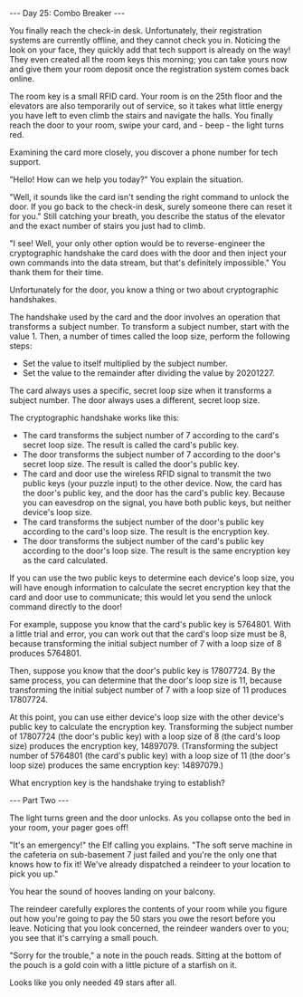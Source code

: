 --- Day 25: Combo Breaker ---

You finally reach the check-in desk. Unfortunately, their registration systems
are currently offline, and they cannot check you in. Noticing the look on your
face, they quickly add that tech support is already on the way! They even
created all the room keys this morning; you can take yours now and give them
your room deposit once the registration system comes back online.

The room key is a small RFID card. Your room is on the 25th floor and the
elevators are also temporarily out of service, so it takes what little energy
you have left to even climb the stairs and navigate the halls. You finally
reach the door to your room, swipe your card, and - beep - the light turns red.

Examining the card more closely, you discover a phone number for tech support.

"Hello! How can we help you today?" You explain the situation.

"Well, it sounds like the card isn't sending the right command to unlock the
door. If you go back to the check-in desk, surely someone there can reset it
for you." Still catching your breath, you describe the status of the elevator
and the exact number of stairs you just had to climb.

"I see! Well, your only other option would be to reverse-engineer the
cryptographic handshake the card does with the door and then inject your own
commands into the data stream, but that's definitely impossible." You thank
them for their time.

Unfortunately for the door, you know a thing or two about cryptographic
handshakes.

The handshake used by the card and the door involves an operation that
transforms a subject number. To transform a subject number, start with the
value 1. Then, a number of times called the loop size, perform the following
steps:

 - Set the value to itself multiplied by the subject number.
 - Set the value to the remainder after dividing the value by 20201227.

The card always uses a specific, secret loop size when it transforms a subject
number. The door always uses a different, secret loop size.

The cryptographic handshake works like this:

 - The card transforms the subject number of 7 according to the card's secret
   loop size. The result is called the card's public key.
 - The door transforms the subject number of 7 according to the door's secret
   loop size. The result is called the door's public key.
 - The card and door use the wireless RFID signal to transmit the two public
   keys (your puzzle input) to the other device. Now, the card has the door's
   public key, and the door has the card's public key. Because you can
   eavesdrop on the signal, you have both public keys, but neither device's
   loop size.
 - The card transforms the subject number of the door's public key according to
   the card's loop size. The result is the encryption key.
 - The door transforms the subject number of the card's public key according to
   the door's loop size. The result is the same encryption key as the card
   calculated.

If you can use the two public keys to determine each device's loop size, you
will have enough information to calculate the secret encryption key that the
card and door use to communicate; this would let you send the unlock command
directly to the door!

For example, suppose you know that the card's public key is 5764801. With a
little trial and error, you can work out that the card's loop size must be 8,
because transforming the initial subject number of 7 with a loop size of 8
produces 5764801.

Then, suppose you know that the door's public key is 17807724. By the same
process, you can determine that the door's loop size is 11, because
transforming the initial subject number of 7 with a loop size of 11 produces
17807724.

At this point, you can use either device's loop size with the other device's
public key to calculate the encryption key. Transforming the subject number of
17807724 (the door's public key) with a loop size of 8 (the card's loop size)
produces the encryption key, 14897079. (Transforming the subject number of
5764801 (the card's public key) with a loop size of 11 (the door's loop size)
produces the same encryption key: 14897079.)

What encryption key is the handshake trying to establish?

--- Part Two ---

The light turns green and the door unlocks. As you collapse onto the bed in
your room, your pager goes off!

"It's an emergency!" the Elf calling you explains. "The soft serve machine in
the cafeteria on sub-basement 7 just failed and you're the only one that knows
how to fix it! We've already dispatched a reindeer to your location to pick you
up."

You hear the sound of hooves landing on your balcony.

The reindeer carefully explores the contents of your room while you figure out
how you're going to pay the 50 stars you owe the resort before you leave.
Noticing that you look concerned, the reindeer wanders over to you; you see
that it's carrying a small pouch.

"Sorry for the trouble," a note in the pouch reads. Sitting at the bottom of
the pouch is a gold coin with a little picture of a starfish on it.

Looks like you only needed 49 stars after all.

